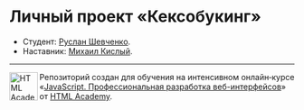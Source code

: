 # Личный проект «Кексобукинг»

* Студент: [Руслан  Шевченко](https://up.htmlacademy.ru/javascript/27/user/854371).
* Наставник: [Михаил Кислый](https://htmlacademyюru/profile/id1118577).

---

<a href="https://htmlacademy.ru/intensive/javascript"><img align="left" width="50" height="50" alt="HTML Academy" src="https://up.htmlacademy.ru/static/img/intensive/javascript/logo-for-github-2.png"></a>

Репозиторий создан для обучения на интенсивном онлайн‑курсе «[JavaScript. Профессиональная разработка веб-интерфейсов](https://htmlacademy.ru/intensive/javascript)» от [HTML Academy](https://htmlacademy.ru).
